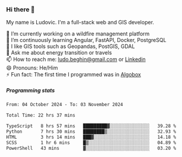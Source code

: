 ### Hi there 👋

My name is Ludovic. I'm a full-stack web and GIS developer.

 🔭 I’m currently working on a wildfire management platform<br/>
 🌱 I’m continuously learning Angular, FastAPI, Docker, PostgreSQL<br/>
 👯 I like GIS tools such as Geopandas, PostGIS, GDAL<br/>
 💬 Ask me about energy transition or travels<br/>
 📫 How to reach me: ludo.beghin@gmail.com or [Linkedin](https://www.linkedin.com/in/ludovic-beghin/)<br/>
 😄 Pronouns: He/Him<br/>
 ⚡ Fun fact: The first time I programmed was in [Algobox](https://fr.wikipedia.org/wiki/Algobox)<br/>

##### Programming stats
<!--START_SECTION:waka-->

```txt
From: 04 October 2024 - To: 03 November 2024

Total Time: 22 hrs 37 mins

TypeScript   8 hrs 57 mins   █████████▓░░░░░░░░░░░░░░░   39.28 %
Python       7 hrs 30 mins   ████████▒░░░░░░░░░░░░░░░░   32.93 %
HTML         3 hrs 14 mins   ███▓░░░░░░░░░░░░░░░░░░░░░   14.18 %
SCSS         1 hr 6 mins     █▒░░░░░░░░░░░░░░░░░░░░░░░   04.89 %
PowerShell   43 mins         ▓░░░░░░░░░░░░░░░░░░░░░░░░   03.20 %
```

<!--END_SECTION:waka-->
